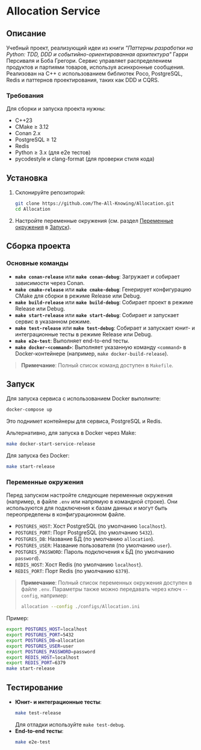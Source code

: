 # Allocation Service

## Описание
Учебный проект, реализующий идеи из книги *"Паттерны разработки на Python: TDD, DDD и событийно-ориентированная архитектура"* Гарри Персиваля и Боба Грегори. Сервис управляет распределением продуктов и партиями товаров, используя асинхронные сообщения. Реализован на C++ с использованием библиотек Poco, PostgreSQL, Redis и паттернов проектирования, таких как DDD и CQRS.

### Требования
Для сборки и запуска проекта нужны:
- C++23
- CMake ≥ 3.12
- Conan 2.x
- PostgreSQL ≥ 12
- Redis
- Python ≥ 3.x (для e2e тестов)
- pycodestyle и clang-format (для проверки стиля кода)

## Установка
1. Склонируйте репозиторий:
   ```bash
   git clone https://github.com/The-All-Knowing/Allocation.git
   cd Allocation
   ```
2. Настройте переменные окружения (см. раздел [Переменные окружения](#переменные-окружения) в [Запуск](#запуск)).

## Сборка проекта
### Основные команды
- **`make conan-release`** или **`make conan-debug`**: Загружает и собирает зависимости через Conan.
- **`make cmake-release`** или **`make cmake-debug`**: Генерирует конфигурацию CMake для сборки в режиме Release или Debug.
- **`make build-release`** или **`make build-debug`**: Собирает проект в режиме Release или Debug.
- **`make start-release`** или **`make start-debug`**: Собирает и запускает сервис в указанном режиме.
- **`make test-release`** или **`make test-debug`**: Собирает и запускает юнит- и интеграционные тесты в режиме Release или Debug.
- **`make e2e-test`**: Выполняет end-to-end тесты.
- **`make docker-<command>`**: Выполняет указанную команду `<command>` в Docker-контейнере (например, `make docker-build-release`).

> **Примечание**: Полный список команд доступен в `Makefile`.

## Запуск
Для запуска сервиса с использованием Docker выполните:
```bash
docker-compose up
```
Это поднимет контейнеры для сервиса, PostgreSQL и Redis.

Альтернативно, для запуска в Docker через Make:
```bash
make docker-start-service-release
```

Для запуска без Docker:
```bash
make start-release
```

### Переменные окружения
Перед запуском настройте следующие переменные окружения (например, в файле `.env` или напрямую в командной строке). Они используются для подключения к базам данных и могут быть переопределены в конфигурационном файле.

- `POSTGRES_HOST`: Хост PostgreSQL (по умолчанию `localhost`).
- `POSTGRES_PORT`: Порт PostgreSQL (по умолчанию `5432`).
- `POSTGRES_DB`: Название БД (по умолчанию `allocation`).
- `POSTGRES_USER`: Название пользователя (по умолчанию `user`).
- `POSTGRES_PASSWORD`: Пароль подключения к БД (по умолчанию `password`).
- `REDIS_HOST`: Хост Redis (по умолчанию `localhost`).
- `REDIS_PORT`: Порт Redis (по умолчанию `6379`).

> **Примечание**: Полный список переменных окружения доступен в файле `.env`. Параметры также можно передавать через ключ `--config`, например:  
> ```bash
> allocation --config ./configs/Allocation.ini
> ```

Пример:
```bash
export POSTGRES_HOST=localhost
export POSTGRES_PORT=5432
export POSTGRES_DB=allocation
export POSTGRES_USER=user
export POSTGRES_PASSWORD=password
export REDIS_HOST=localhost
export REDIS_PORT=6379
make start-release
```

## Тестирование
- **Юнит- и интеграционные тесты**:
  ```bash
  make test-release
  ```
  Для отладки используйте `make test-debug`.
- **End-to-end тесты**:
  ```bash
  make e2e-test
  ```